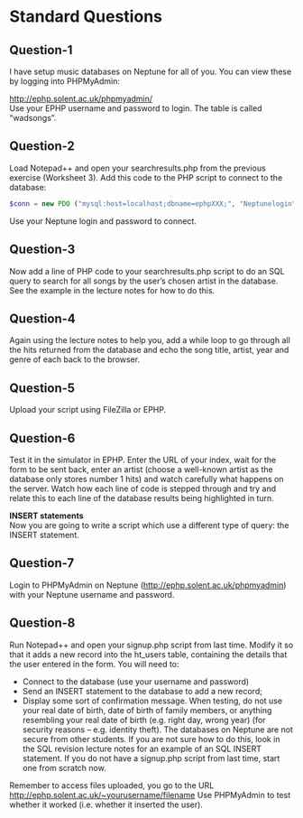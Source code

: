 # Standard Questions
## Question-1  
I have setup music databases on Neptune for all of you. You can view these
by logging into PHPMyAdmin:

http://ephp.solent.ac.uk/phpmyadmin/  
Use your EPHP username and password to login. The table is called
“wadsongs”.

## Question-2
Load Notepad++ and open your searchresults.php from the previous exercise
(Worksheet 3). Add this code to the PHP script to connect to the database:  

```php
$conn = new PDO ("mysql:host=localhost;dbname=ephpXXX;", "Neptunelogin", "Neptune password");
```
Use your Neptune login and password to connect.  

## Question-3
Now add a line of PHP code to your searchresults.php script to do an SQL
query to search for all songs by the user’s chosen artist in the database. See
the example in the lecture notes for how to do this.  

## Question-4
Again using the lecture notes to help you, add a while loop to go through all
the hits returned from the database and echo the song title, artist, year and
genre of each back to the browser.  

## Question-5
Upload your script using FileZilla or EPHP.  

## Question-6
Test it in the simulator in EPHP. Enter the URL of your index, wait for the
form to be sent back, enter an artist (choose a well-known artist as the
database only stores number 1 hits) and watch carefully what happens on the
server. Watch how each line of code is stepped through and try and relate this
to each line of the database results being highlighted in turn.

**INSERT statements**  
Now you are going to write a script which use a different type of query: the
INSERT statement.  

## Question-7
Login to PHPMyAdmin on Neptune (http://ephp.solent.ac.uk/phpmyadmin)
with your Neptune username and password.  

## Question-8
Run Notepad++ and open your signup.php script from last time. Modify it so
that it adds a new record into the ht_users table, containing the details that
the user entered in the form. You will need to:
- Connect to the database (use your username and password)
- Send an INSERT statement to the database to add a new record;
- Display some sort of confirmation message.
When testing, do not use your real date of birth, date of birth of family
members, or anything resembling your real date of birth (e.g. right day,
wrong year) (for security reasons – e.g. identity theft). The databases on
Neptune are not secure from other students.
If you are not sure how to do this, look in the SQL revision lecture notes
for an example of an SQL INSERT statement.
If you do not have a signup.php script from last time, start one from scratch
now.  

Remember to access files uploaded, you go to the URL
http://ephp.solent.ac.uk/~yourusername/filename
Use PHPMyAdmin to test whether it worked (i.e. whether it inserted the user). 
